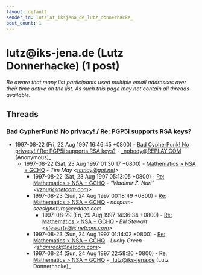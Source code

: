 ```yaml
---
layout: default
sender_id: lutz_at_iksjena_de_lutz_donnerhacke_
post_count: 1
---
```


# lutz<span>@</span>iks-jena.de (Lutz Donnerhacke) (1 post)

_Be aware that many list participants used multiple email addresses over their time active on the list. As such this page may not contain all threads available._

## Threads

### Bad CypherPunk! No privacy! / Re: PGP5i supports RSA keys?
+ 1997-08-22 (Fri, 22 Aug 1997 16:46:45 +0800) - [Bad CypherPunk! No privacy! / Re: PGP5i supports RSA keys?](/archive/1997/08/c1037f685b7c6ae5e48dc2932e75754175c389bf64b9145f45bac8ea82b34b3e) - _nobody@REPLAY.COM (Anonymous)_
  + 1997-08-22 (Sat, 23 Aug 1997 01:30:17 +0800) - [Mathematics > NSA + GCHQ](/archive/1997/08/d1c3fc5bf8ef81d9ceab2dacf6b9948d056f77187debb74cbb4a33b8cfa4d2db) - _Tim May \<tcmay@got.net\>_
    + 1997-08-22 (Sat, 23 Aug 1997 05:13:05 +0800) - [Re: Mathematics > NSA + GCHQ](/archive/1997/08/746fe9d8f2391a81bba71b99a1811303b4c17fdc374105e6de442732ea2d8c64) - _"Vladimir Z. Nuri" \<vznuri@netcom.com\>_
    + 1997-08-23 (Sun, 24 Aug 1997 00:18:49 +0800) - [Re: Mathematics > NSA + GCHQ](/archive/1997/08/1cf1a0f20408692c768f5d6849abf05c55b8692a4365dec94b64622f8df2bfdb) - _nospam-seesignature@ceddec.com_
      + 1997-08-29 (Fri, 29 Aug 1997 14:36:34 +0800) - [Re: Mathematics > NSA + GCHQ](/archive/1997/08/b89dd45fe51a51242ce828fb8d6fd56d725b654bb1a20233db82dd98686944d3) - _Bill Stewart \<stewarts@ix.netcom.com\>_
    + 1997-08-23 (Sun, 24 Aug 1997 01:14:02 +0800) - [Re: Mathematics > NSA + GCHQ](/archive/1997/08/58d4720b2dfe78048489b986f4aa3921024029c83bda0bacb800d5c3b8b1d4ca) - _Lucky Green \<shamrock@netcom.com\>_
    + 1997-08-24 (Sun, 24 Aug 1997 22:58:20 +0800) - [Re: Mathematics > NSA + GCHQ](/archive/1997/08/0d62914888be136dec2aebb06d30e137c2f83cfa54095f3710926529f17cba90) - _lutz@iks-jena.de (Lutz Donnerhacke)_

